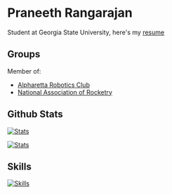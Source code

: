 # Praneeth Rangarajan

Student at Georgia State University, here's my [resume]()

## Groups

Member of:
* [Alpharetta Robotics Club]()
* [National Association of Rocketry]()

## Github Stats

[![Stats](https://github-readme-stats.vercel.app/api?username=praneethrangarajan&include_all_commits=true&theme=dark&show_icons=true&title_color=cccccc&text_color=777777&icon_color=cccccc&border_color=23272e&bg_color=90,1e2227,1e2227&hide_border=false&border_radius=5)](https://github.com/anuraghazra/github-readme-stats)

[![Stats](https://github-readme-stats.vercel.app/api/top-langs/?username=praneethrangarajan&layout=compact&theme=dark&hide=html&langs_count=10)](https://github.com/anuraghazra/github-readme-stats)

## Skills

[![Skills](https://skillicons.dev/icons?i=arduino,c,cpp,cs,css,html,java,jest,js,nodejs,py,ts,unity,vite)](https://skillicons.dev)
